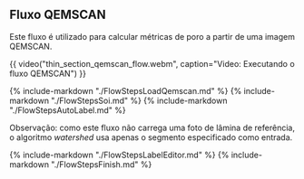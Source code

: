 ## Fluxo QEMSCAN

Este fluxo é utilizado para calcular métricas de poro a partir de uma imagem QEMSCAN.

{{ video("thin_section_qemscan_flow.webm", caption="Video: Executando o fluxo QEMSCAN") }}

{% include-markdown "./FlowStepsLoadQemscan.md" %}
{% include-markdown "./FlowStepsSoi.md" %}
{% include-markdown "./FlowStepsAutoLabel.md" %}

Observação: como este fluxo não carrega uma foto de lâmina de referência, o algoritmo *watershed* usa apenas o segmento especificado como entrada.

{% include-markdown "./FlowStepsLabelEditor.md" %}
{% include-markdown "./FlowStepsFinish.md" %}
